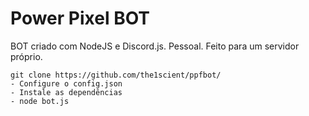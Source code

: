 # Power Pixel BOT

BOT criado com NodeJS e Discord.js. Pessoal. Feito para um servidor próprio.

```
git clone https://github.com/the1scient/ppfbot/
- Configure o config.json
- Instale as dependências
- node bot.js
```

